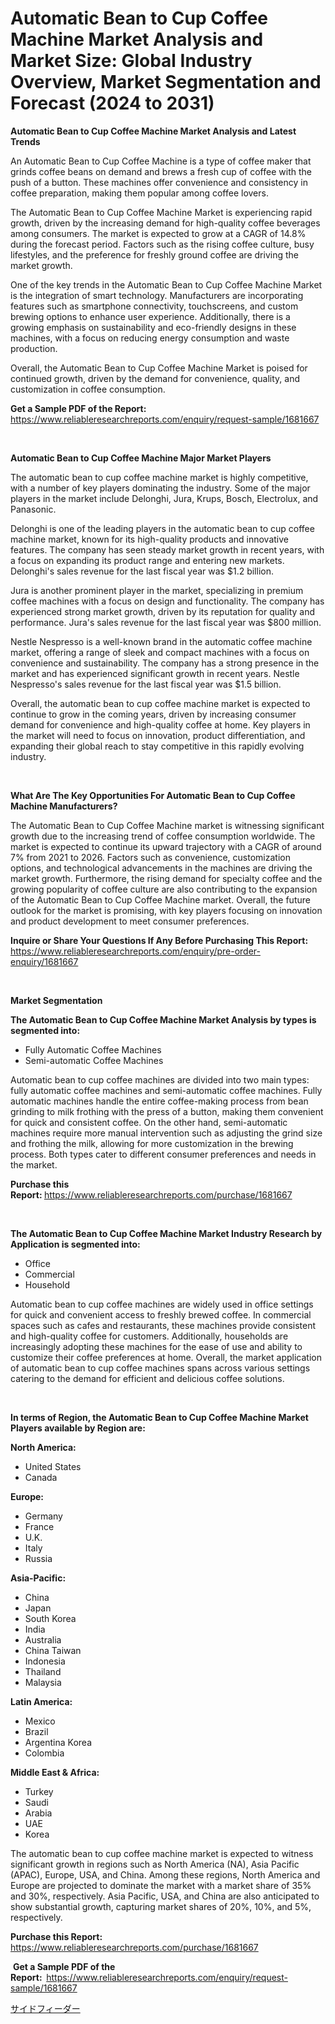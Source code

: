 <p><h1>Automatic Bean to Cup Coffee Machine Market Analysis and Market Size: Global Industry Overview, Market Segmentation and Forecast (2024 to 2031)</h1></p><p><strong>Automatic Bean to Cup Coffee Machine Market Analysis and Latest Trends</strong></p>
<p><p>An Automatic Bean to Cup Coffee Machine is a type of coffee maker that grinds coffee beans on demand and brews a fresh cup of coffee with the push of a button. These machines offer convenience and consistency in coffee preparation, making them popular among coffee lovers.</p><p>The Automatic Bean to Cup Coffee Machine Market is experiencing rapid growth, driven by the increasing demand for high-quality coffee beverages among consumers. The market is expected to grow at a CAGR of 14.8% during the forecast period. Factors such as the rising coffee culture, busy lifestyles, and the preference for freshly ground coffee are driving the market growth.</p><p>One of the key trends in the Automatic Bean to Cup Coffee Machine Market is the integration of smart technology. Manufacturers are incorporating features such as smartphone connectivity, touchscreens, and custom brewing options to enhance user experience. Additionally, there is a growing emphasis on sustainability and eco-friendly designs in these machines, with a focus on reducing energy consumption and waste production.</p><p>Overall, the Automatic Bean to Cup Coffee Machine Market is poised for continued growth, driven by the demand for convenience, quality, and customization in coffee consumption.</p></p>
<p><strong>Get a Sample PDF of the Report:&nbsp;</strong> <a href="https://www.reliableresearchreports.com/enquiry/request-sample/1681667">https://www.reliableresearchreports.com/enquiry/request-sample/1681667</a></p>
<p>&nbsp;</p>
<p><strong>Automatic Bean to Cup Coffee Machine Major Market Players</strong></p>
<p><p>The automatic bean to cup coffee machine market is highly competitive, with a number of key players dominating the industry. Some of the major players in the market include Delonghi, Jura, Krups, Bosch, Electrolux, and Panasonic.</p><p>Delonghi is one of the leading players in the automatic bean to cup coffee machine market, known for its high-quality products and innovative features. The company has seen steady market growth in recent years, with a focus on expanding its product range and entering new markets. Delonghi's sales revenue for the last fiscal year was $1.2 billion.</p><p>Jura is another prominent player in the market, specializing in premium coffee machines with a focus on design and functionality. The company has experienced strong market growth, driven by its reputation for quality and performance. Jura's sales revenue for the last fiscal year was $800 million.</p><p>Nestle Nespresso is a well-known brand in the automatic coffee machine market, offering a range of sleek and compact machines with a focus on convenience and sustainability. The company has a strong presence in the market and has experienced significant growth in recent years. Nestle Nespresso's sales revenue for the last fiscal year was $1.5 billion.</p><p>Overall, the automatic bean to cup coffee machine market is expected to continue to grow in the coming years, driven by increasing consumer demand for convenience and high-quality coffee at home. Key players in the market will need to focus on innovation, product differentiation, and expanding their global reach to stay competitive in this rapidly evolving industry.</p></p>
<p>&nbsp;</p>
<p><strong>What Are The Key Opportunities For Automatic Bean to Cup Coffee Machine Manufacturers?</strong></p>
<p><p>The Automatic Bean to Cup Coffee Machine market is witnessing significant growth due to the increasing trend of coffee consumption worldwide. The market is expected to continue its upward trajectory with a CAGR of around 7% from 2021 to 2026. Factors such as convenience, customization options, and technological advancements in the machines are driving the market growth. Furthermore, the rising demand for specialty coffee and the growing popularity of coffee culture are also contributing to the expansion of the Automatic Bean to Cup Coffee Machine market. Overall, the future outlook for the market is promising, with key players focusing on innovation and product development to meet consumer preferences.</p></p>
<p><strong>Inquire or Share Your Questions If Any Before Purchasing This Report:</strong> <a href="https://www.reliableresearchreports.com/enquiry/pre-order-enquiry/1681667">https://www.reliableresearchreports.com/enquiry/pre-order-enquiry/1681667</a></p>
<p>&nbsp;</p>
<p><strong>Market Segmentation</strong></p>
<p><strong>The Automatic Bean to Cup Coffee Machine Market Analysis by types is segmented into:</strong></p>
<p><ul><li>Fully Automatic Coffee Machines</li><li>Semi-automatic Coffee Machines</li></ul></p>
<p><p>Automatic bean to cup coffee machines are divided into two main types: fully automatic coffee machines and semi-automatic coffee machines. Fully automatic machines handle the entire coffee-making process from bean grinding to milk frothing with the press of a button, making them convenient for quick and consistent coffee. On the other hand, semi-automatic machines require more manual intervention such as adjusting the grind size and frothing the milk, allowing for more customization in the brewing process. Both types cater to different consumer preferences and needs in the market.</p></p>
<p><strong>Purchase this Report:&nbsp;</strong><a href="https://www.reliableresearchreports.com/purchase/1681667">https://www.reliableresearchreports.com/purchase/1681667</a></p>
<p>&nbsp;</p>
<p><strong>The Automatic Bean to Cup Coffee Machine Market Industry Research by Application is segmented into:</strong></p>
<p><ul><li>Office</li><li>Commercial</li><li>Household</li></ul></p>
<p><p>Automatic bean to cup coffee machines are widely used in office settings for quick and convenient access to freshly brewed coffee. In commercial spaces such as cafes and restaurants, these machines provide consistent and high-quality coffee for customers. Additionally, households are increasingly adopting these machines for the ease of use and ability to customize their coffee preferences at home. Overall, the market application of automatic bean to cup coffee machines spans across various settings catering to the demand for efficient and delicious coffee solutions.</p></p>
<p>&nbsp;</p>
<p><strong>In terms of Region, the Automatic Bean to Cup Coffee Machine Market Players available by Region are:</strong></p>
<p>
    <p> <strong> North America: </strong>
        <ul>
            <li>United States</li>
            <li>Canada</li>
        </ul>
        </p> 
    <p> <strong> Europe: </strong>
        <ul>
            <li>Germany</li>
            <li>France</li>
            <li>U.K.</li>
            <li>Italy</li>
            <li>Russia</li>
        </ul>
        </p> 
    <p> <strong> Asia-Pacific: </strong>
        <ul>
            <li>China</li>
            <li>Japan</li>
            <li>South Korea</li>
            <li>India</li>
            <li>Australia</li>
            <li>China Taiwan</li>
            <li>Indonesia</li>
            <li>Thailand</li>
            <li>Malaysia</li>
        </ul>
        </p> 
    <p> <strong> Latin America: </strong>
        <ul>
            <li>Mexico</li>
            <li>Brazil</li>
            <li>Argentina Korea</li>
            <li>Colombia</li>
        </ul>
        </p> 
    <p> <strong> Middle East & Africa: </strong>
        <ul>
            <li>Turkey</li>
            <li>Saudi</li>
            <li>Arabia</li>
            <li>UAE</li>
            <li>Korea</li>
        </ul>
    </p>
    </p>
<p><p>The automatic bean to cup coffee machine market is expected to witness significant growth in regions such as North America (NA), Asia Pacific (APAC), Europe, USA, and China. Among these regions, North America and Europe are projected to dominate the market with a market share of 35% and 30%, respectively. Asia Pacific, USA, and China are also anticipated to show substantial growth, capturing market shares of 20%, 10%, and 5%, respectively.</p></p>
<p><strong>Purchase this Report: </strong><a href="https://www.reliableresearchreports.com/purchase/1681667">https://www.reliableresearchreports.com/purchase/1681667</a></p>
<p>&nbsp;<strong>Get a Sample PDF of the Report:&nbsp;&nbsp;</strong><a href="https://www.reliableresearchreports.com/enquiry/request-sample/1681667">https://www.reliableresearchreports.com/enquiry/request-sample/1681667</a></p>
<p><strong></strong></p>
<p><p><a href="https://github.com/wkuactfdzwizk06/Market-Research-Report-List-1/blob/main/61699185390.md">サイドフィーダー</a></p></p>